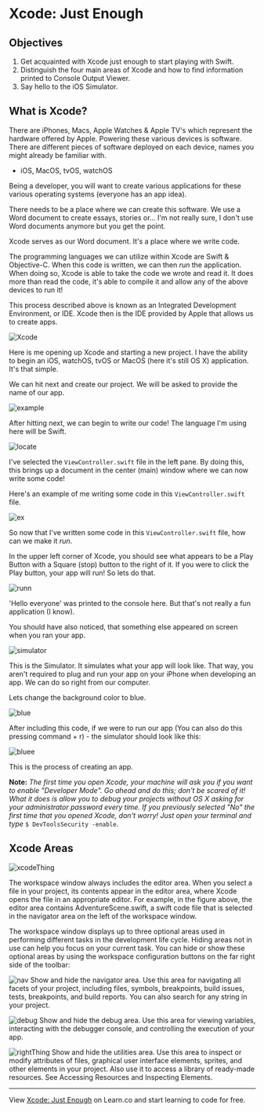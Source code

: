 # Xcode: Just Enough

## Objectives

1. Get acquainted with Xcode just enough to start playing with Swift.
2. Distinguish the four main areas of Xcode and how to find information printed to Console Output Viewer.
3. Say hello to the iOS Simulator.

## What is Xcode?

There are iPhones, Macs, Apple Watches & Apple TV's which represent the hardware offered by Apple. Powering these various devices is software. There are different pieces of software deployed on each device, names you might already be familiar with.

* iOS, MacOS, tvOS, watchOS

Being a developer, you will want to create various applications for these various operating systems (everyone has an app idea). 

There needs to be a place where we can create this software. We use a Word document to create essays, stories or... I'm not really sure, I don't use Word documents anymore but you get the point.

Xcode serves as our Word document. It's a place where we write code.


The programming languages we can utilize within Xcode are Swift & Objective-C. When this code is written, we can then *run* the application. When doing so, Xcode is able to take the code we wrote and read it. It does more than read the code, it's able to compile it and allow any of the above devices to run it!

This process described above is known as an Integrated Development Environment, or IDE. Xcode then is the IDE provided by Apple that allows us to create apps.

![Xcode](http://i.imgur.com/H5IUNEe.png)

Here is me opening up Xcode and starting a new project. I have the ability to begin an iOS, watchOS, tvOS or MacOS (here it's still OS X) application. It's that simple.

We can hit next and create our project. We will be asked to provide the name of our app.

![example](http://i.imgur.com/MHcgw8r.png)

After hitting next, we can begin to write our code! The language I'm using here will be Swift.

![locate](http://i.imgur.com/WGqFvDu.png)

I've selected the `ViewController.swift` file in the left pane. By doing this, this brings up a document in the center (main) window where we can now write some code!

Here's an example of me writing some code in this `ViewController.swift` file.

![ex](http://i.imgur.com/WvSiOB0.png)

So now that I've written some code in this `ViewController.swift` file, how can we make it *run*. 

In the upper left corner of Xcode, you should see what appears to be a Play Button with a Square (stop) button to the right of it. If you were to click the Play button, your app will run! So lets do that.

![runn](http://i.imgur.com/y8Mp5FA.png)

'Hello everyone' was printed to the console here. But that's not really a fun application (I know).

You should have also noticed, that something else appeared on screen when you ran your app.

![simulator](http://i.imgur.com/7JxaDCZ.png)

This is the Simulator. It simulates what your app will look like. That way, you aren't required to plug and run your app on your iPhone when developing an app. We can do so right from our computer. 

Lets change the background color to blue.

![blue](http://i.imgur.com/hzDDoMG.png)

After including this code, if we were to run our app (You can also do this pressing command + r) - the simulator should look like this:

![bluee](http://i.imgur.com/zjyrEaw.png)

This is the process of creating an app.


**Note:** *The first time you open Xcode, your machine will ask you if you want to enable "Developer Mode". Go ahead and do this; don't be scared of it! What it does is allow you to debug your projects without OS X asking for your administrator password every time. If you previously selected "No" the first time that you opened Xcode, don't worry! Just open your terminal and type* `$ DevToolsSecurity -enable`.

## Xcode Areas

![xcodeThing](http://i.imgur.com/tNpTjA3.png)

The workspace window always includes the editor area. When you select a file in your project, its contents appear in the editor area, where Xcode opens the file in an appropriate editor. For example, in the figure above, the editor area contains AdventureScene.swift, a swift code file that is selected in the navigator area on the left of the workspace window.

The workspace window displays up to three optional areas used in performing different tasks in the development life cycle. Hiding areas not in use can help you focus on your current task. You can hide or show these optional areas by using the workspace configuration buttons on the far right side of the toolbar:

![nav](http://i.imgur.com/oxJnlOP.png)  Show and hide the navigator area. Use this area for navigating all facets of your project, including files, symbols, breakpoints, build issues, tests, breakpoints, and build reports. You can also search for any string in your project.

![debug](http://i.imgur.com/jQ22SM6.png)  Show and hide the debug area. Use this area for viewing variables, interacting with the debugger console, and controlling the execution of your app.

![rightThing](http://i.imgur.com/BZ0INGj.png)  Show and hide the utilities area. Use this area to inspect or modify attributes of files, graphical user interface elements, sprites, and other elements in your project. Also use it to access a library of ready-made resources. See Accessing Resources and Inspecting Elements.

---




<p data-visibility='hidden'>View <a href='https://learn.co/lessons/reading-ios-intro-to-xcode'> Xcode: Just Enough</a> on Learn.co and start learning to code for free.</p>
